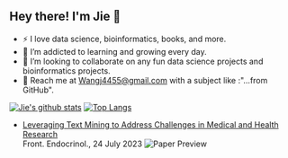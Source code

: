 ## Hey there! I'm Jie 👋 


- ⚡ I love data science, bioinformatics, books, and more.
- 🌱 I’m addicted to learning and growing every day.
- 👯 I’m looking to collaborate on any fun data science projects and bioinformatics projects.
- :email: Reach me at Wangj4455@gmail.com with a subject like :"...from GitHub".

[![Jie's github stats](https://github-readme-stats.vercel.app/api?username=MedDataInt&count_private=true&show_icons=true&theme=radical&hide_rank=false)](https://github.com/anuraghazra/github-readme-stats)
[![Top Langs](https://github-readme-stats.vercel.app/api/top-langs/?username=MedDataInt)](https://github.com/anuraghazra/github-readme-stats)

- [Leveraging Text Mining to Address Challenges in Medical and Health Research](https://www.frontiersin.org/journals/endocrinology/articles/10.3389/fendo.2023.1195145/full)  
  Front. Endocrinol., 24 July 2023
![Paper Preview](https://www.frontiersin.org/files/Articles/1195145/fendo-14-1195145-HTML/image_m/fendo-14-1195145-g001.jpg)

